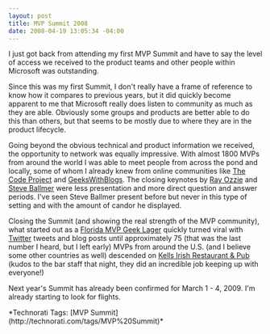 ```yaml
---
layout: post
title: MVP Summit 2008
date: 2008-04-19 13:05:34 -04:00
---
```


I just got back from attending my first MVP Summit and have to say the level of access we received to the product teams and other people within Microsoft was outstanding. 

Since this was my first Summit, I don't really have a frame of reference to know how it compares to previous years, but it did quickly become apparent to me that Microsoft really does listen to community as much as they are able. Obviously some groups and products are better able to do this than others, but that seems to be mostly due to where they are in the product lifecycle.

Going beyond the obvious technical and product information we received, the opportunity to network was equally impressive. With almost 1800 MVPs from around the world I was able to meet people from across the pond and locally, some of whom I already knew from online communities like [The Code Project](http://www.codeproject.com/ "The Code Project - Free Source Code and Tutorials") and [GeeksWithBlogs](http://geekswithblogs.net). The closing keynotes by [Ray Ozzie](http://en.wikipedia.org/wiki/Ray_Ozzie) and [Steve Ballmer](http://en.wikipedia.org/wiki/Steve_Ballmer) were less presentation and more direct question and answer periods. I've seen Steve Ballmer present before but never in this type of setting and with the amount of candor he displayed.

Closing the Summit (and showing the real strength of the MVP community), what started out as a [Florida MVP Geek Lager](http://www.devfish.net/fullblogitemview.aspx?blogid=517) quickly turned viral with [Twitter](http://twitter.com) tweets and blog posts until approximately 75 (that was the last number I heard, but I left early) MVPs from around the U.S. (and I believe some other countries as well) descended on [Kells Irish Restaurant & Pub](http://www.kellsirish.com/seattle/index.php "Kells Irish Restaurant & Pub") (kudos to the bar staff that night, they did an incredible job keeping up with everyone!)

Next year's Summit has already been confirmed for March 1 - 4, 2009. I'm already starting to look for flights.
  <div class="wlWriterSmartContent" id="scid:0767317B-992E-4b12-91E0-4F059A8CECA8:e7cd8365-14cf-4e6e-a24a-7380b25c16e0" style="padding-right: 0px; display: inline; padding-left: 0px; padding-bottom: 0px; margin: 0px; padding-top: 0px">*Technorati Tags: [MVP Summit](http://technorati.com/tags/MVP%20Summit)*</div>
